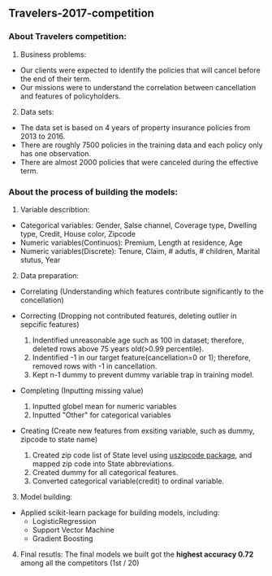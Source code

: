 ## Travelers-2017-competition

### About Travelers competition:
1. Business problems: 
  * Our clients were expected to identify the policies that will cancel before the end of their term.
  * Our missions were to understand the correlation between cancellation and features of policyholders.
2. Data sets: 
  * The data set is based on 4 years of property insurance policies from 2013 to 2016. 
  * There are roughly 7500 policies in the training data and each policy only has one observation. 
  * There are almost 2000 policies that were canceled during the effective term. 

### About the process of building the models:
1. Variable describtion:
  * Categorical variables: Gender, Salse channel, Coverage type, Dwelling type, Credit, House color, Zipcode
  * Numeric variables(Continuos): Premium, Length at residence, Age
  * Numeric variables(Discrete): Tenure, Claim, # adutls, # children, Marital stutus, Year

2. Data preparation:
  * Correlating (Understanding which features contribute significantly to the concellation)
  
  * Correcting (Dropping not contributed features, deleting outlier in sepcific features)
    1. Indentified unreasonable age such as 100 in dataset; therefore, deleted rows above 75 years old(>0.99 percentile).
    2. Indentified -1 in our target feature(cancellation=0 or 1); therefore, removed rows with -1 in cancellation. 
    3. Kept n-1 dummy to prevent dummy variable trap in training model.     
    
  * Completing (Inputting missing value)
    1. Inputted globel mean for numeric variables
    2. Inputted "Other" for categorical variables
  
  * Creating (Create new features from exsiting variable, such as dummy, zipcode to state name)
    1. Created zip code list of State level using [uszipcode package](https://pypi.python.org/pypi/uszipcode/0.1.3), and mapped zip code into State abbreviations. 
    2. Created dummy for all categorical features. 
    3. Converted categorical variable(credit) to ordinal variable. 
 
 3. Model building:
   * Applied scikit-learn package for building models, including:
     * LogisticRegression
     * Support Vector Machine
     * Gradient Boosting 
 
 4. Final resutls:
    The final models we built got the **highest accuracy 0.72** among all the competitors (1st / 20)

